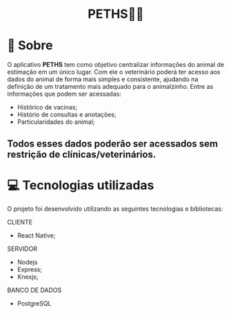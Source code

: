 <h1 align="center">PETHS🐶😺</h1>

# 📃 Sobre

O aplicativo **PETHS** tem como objetivo centralizar informações do animal de estimação em um único lugar. Com ele o veterinário poderá ter acesso aos dados do animal de forma mais simples e consistente, ajudando na definição de um tratamento mais adequado para o animalzinho. Entre as informações que podem ser acessadas:

- Histórico de vacinas;
- Histório de consultas e anotações;
- Particularidades do animal;

## Todos esses dados poderão ser acessados sem restrição de clínicas/veterinários.

# 💻 Tecnologias utilizadas

O projeto foi desenvolvido utilizando as seguintes tecnologias e bibliotecas:

CLIENTE

- React Native;

SERVIDOR

- Nodejs
- Express;
- Knexjs;

BANCO DE DADOS

- PostgreSQL

